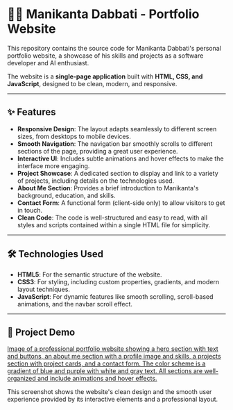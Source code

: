 # 👨‍💻 Manikanta Dabbati - Portfolio Website

This repository contains the source code for Manikanta Dabbati's personal portfolio website, a showcase of his skills and projects as a software developer and AI enthusiast.

The website is a **single-page application** built with **HTML, CSS, and JavaScript**, designed to be clean, modern, and responsive.

-----

## ✨ Features

  * **Responsive Design**: The layout adapts seamlessly to different screen sizes, from desktops to mobile devices.
  * **Smooth Navigation**: The navigation bar smoothly scrolls to different sections of the page, providing a great user experience.
  * **Interactive UI**: Includes subtle animations and hover effects to make the interface more engaging.
  * **Project Showcase**: A dedicated section to display and link to a variety of projects, including details on the technologies used.
  * **About Me Section**: Provides a brief introduction to Manikanta's background, education, and skills.
  * **Contact Form**: A functional form (client-side only) to allow visitors to get in touch.
  * **Clean Code**: The code is well-structured and easy to read, with all styles and scripts contained within a single HTML file for simplicity.

-----

## 🛠️ Technologies Used

  * **HTML5**: For the semantic structure of the website.
  * **CSS3**: For styling, including custom properties, gradients, and modern layout techniques.
  * **JavaScript**: For dynamic features like smooth scrolling, scroll-based animations, and the navbar scroll effect.

-----

## 📸 Project Demo

[Image of a professional portfolio website showing a hero section with text and buttons, an about me section with a profile image and skills, a projects section with project cards, and a contact form. The color scheme is a gradient of blue and purple with white and gray text. All sections are well-organized and include animations and hover effects.
](assets/demo.png)

This screenshot shows the website's clean design and the smooth user experience provided by its interactive elements and a professional layout.
